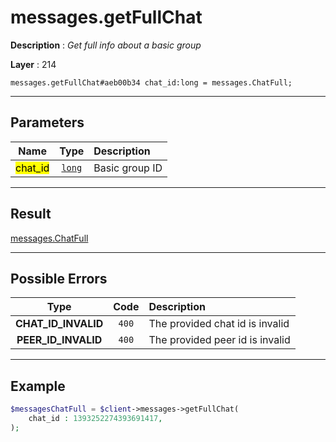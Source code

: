 # messages.getFullChat

**Description** : *Get full info about a basic group*

**Layer** : 214

```tl
messages.getFullChat#aeb00b34 chat_id:long = messages.ChatFull;
```

---

## Parameters

| Name | Type | Description |
| :---: | :---: | :--- |
| <mark>chat_id</mark> | [`long`](type/long) | Basic group ID |

---

## Result

[messages.ChatFull](type/messages.ChatFull)

---

## Possible Errors

| Type | Code | Description |
| :---: | :---: | :--- |
| **CHAT_ID_INVALID** | `400` | The provided chat id is invalid |
| **PEER_ID_INVALID** | `400` | The provided peer id is invalid |

---

## Example

```php
$messagesChatFull = $client->messages->getFullChat(
	chat_id : 1393252274393691417,
);
```